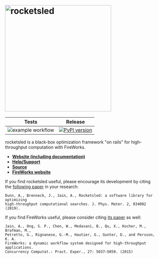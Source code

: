 
# <img alt="rocketsled" src="docs_rst/_static/logo-small.png" width="350">

| Tests  |   Release  |
|:----------:|:-------------:|
| ![example workflow](https://github.com/hackingmaterials/matbench/actions/workflows/python-package.yml/badge.svg) | [![PyPI version](https://img.shields.io/pypi/v/rocketsled.svg?colorB=blue)](https://pypi.org/project/rocketsled/) |


rocketsled is a black-box optimization framework "on rails" for high-throughput computation with FireWorks.

- [**Website (including documentation)**](https://hackingmaterials.github.io/rocketsled/)
- [**Help/Support**](https://discuss.matsci.org)
- [**Source**](https://github.com/hackingmaterials/rocketsled)
- [**FireWorks website**](https://materialsproject.github.io/fireworks)

If you find rocketsled useful, please encourage its development by citing the [following paper](http://doi.org//10.1088/2515-7639/ab0c3d) in your research:

```
Dunn, A., Brenneck, J., Jain, A., Rocketsled: a software library for optimizing
high-throughput computational searches. J. Phys. Mater. 2, 034002 (2019).
```

If you find FireWorks useful, please consider citing [its paper](http://dx.doi.org/10.1002/cpe.3505) as well:

```
Jain, A., Ong, S. P., Chen, W., Medasani, B., Qu, X., Kocher, M., Brafman, M., 
Petretto, G., Rignanese, G.-M., Hautier, G., Gunter, D., and Persson, K. A. 
FireWorks: a dynamic workflow system designed for high-throughput applications.
Concurrency Computat.: Pract. Exper., 27: 5037–5059. (2015)
```
